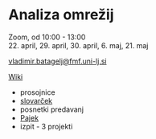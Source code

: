 # Analiza omrežij

Zoom, od 10:00 - 13:00\
22. april, 29. april, 30. april, 6. maj, 21. maj

vladimir.batagelj@fmf.uni-lj.si

[Wiki](http://vladowiki.fmf.uni-lj.si/doku.php?id=pajek:ev:pd:p24)

- prosojnice
- [slovarček](http://vladowiki.fmf.uni-lj.si/doku.php?id=notes:net:dic)
- posnetki predavanj
- [Pajek](http://mrvar.fdv.uni-lj.si/pajek/)
- izpit - 3 projekti

